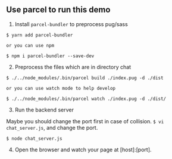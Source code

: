 ## Use parcel to run this demo

1. Install `parcel-bundler` to preprocess pug/sass

```
$ yarn add parcel-bundler

or you can use npm

$ npm i parcel-bundler --save-dev
```

2. Preprocess the files which are in directory chat

```
$ ./../node_modules/.bin/parcel build ./index.pug -d ./dist

or you can use watch mode to help develop

$ ./../node_modules/.bin/parcel watch ./index.pug -d ./dist/
```

3. Run the backend server

Maybe you should change the port first in case of collision. `$ vi chat_server.js`, and change the port.

```
$ node chat_server.js
```

4. Open the browser and watch your page at [host]:[port].
